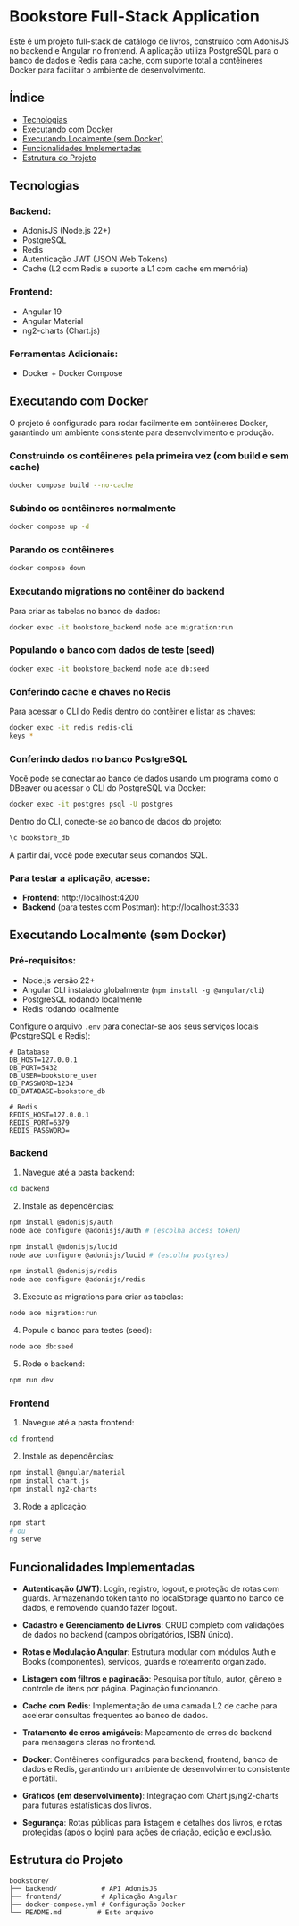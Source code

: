 # Bookstore Full-Stack Application

Este é um projeto full-stack de catálogo de livros, construído com AdonisJS no backend e Angular no frontend. A aplicação utiliza PostgreSQL para o banco de dados e Redis para cache, com suporte total a contêineres Docker para facilitar o ambiente de desenvolvimento.

## Índice

- [Tecnologias](#tecnologias)
- [Executando com Docker](#executando-com-docker)
- [Executando Localmente (sem Docker)](#executando-localmente-sem-docker)
- [Funcionalidades Implementadas](#funcionalidades-implementadas)
- [Estrutura do Projeto](#estrutura-do-projeto)

## Tecnologias

### Backend:
- AdonisJS (Node.js 22+)
- PostgreSQL
- Redis
- Autenticação JWT (JSON Web Tokens)
- Cache (L2 com Redis e suporte a L1 com cache em memória)

### Frontend:
- Angular 19
- Angular Material
- ng2-charts (Chart.js)

### Ferramentas Adicionais:
- Docker + Docker Compose

## Executando com Docker

O projeto é configurado para rodar facilmente em contêineres Docker, garantindo um ambiente consistente para desenvolvimento e produção.

### Construindo os contêineres pela primeira vez (com build e sem cache)
```bash
docker compose build --no-cache
```

### Subindo os contêineres normalmente
```bash
docker compose up -d
```

### Parando os contêineres
```bash
docker compose down
```

### Executando migrations no contêiner do backend
Para criar as tabelas no banco de dados:
```bash
docker exec -it bookstore_backend node ace migration:run
```

### Populando o banco com dados de teste (seed)
```bash
docker exec -it bookstore_backend node ace db:seed
```

### Conferindo cache e chaves no Redis
Para acessar o CLI do Redis dentro do contêiner e listar as chaves:
```bash
docker exec -it redis redis-cli
keys *
```

### Conferindo dados no banco PostgreSQL
Você pode se conectar ao banco de dados usando um programa como o DBeaver ou acessar o CLI do PostgreSQL via Docker:
```bash
docker exec -it postgres psql -U postgres
```

Dentro do CLI, conecte-se ao banco de dados do projeto:
```sql
\c bookstore_db
```

A partir daí, você pode executar seus comandos SQL.

### Para testar a aplicação, acesse:
- **Frontend**: http://localhost:4200
- **Backend** (para testes com Postman): http://localhost:3333

## Executando Localmente (sem Docker)

### Pré-requisitos:
- Node.js versão 22+
- Angular CLI instalado globalmente (`npm install -g @angular/cli`)
- PostgreSQL rodando localmente
- Redis rodando localmente

Configure o arquivo `.env` para conectar-se aos seus serviços locais (PostgreSQL e Redis):

```env
# Database
DB_HOST=127.0.0.1
DB_PORT=5432
DB_USER=bookstore_user
DB_PASSWORD=1234
DB_DATABASE=bookstore_db

# Redis
REDIS_HOST=127.0.0.1
REDIS_PORT=6379
REDIS_PASSWORD=
```

### Backend

1. Navegue até a pasta backend:
```bash
cd backend
```

2. Instale as dependências:
```bash
npm install @adonisjs/auth  
node ace configure @adonisjs/auth # (escolha access token)

npm install @adonisjs/lucid
node ace configure @adonisjs/lucid # (escolha postgres)

npm install @adonisjs/redis
node ace configure @adonisjs/redis
```

3. Execute as migrations para criar as tabelas:
```bash
node ace migration:run
```

4. Popule o banco para testes (seed):
```bash
node ace db:seed
```

5. Rode o backend:
```bash
npm run dev
```

### Frontend

1. Navegue até a pasta frontend:
```bash
cd frontend
```

2. Instale as dependências:
```bash
npm install @angular/material
npm install chart.js
npm install ng2-charts
```

3. Rode a aplicação:
```bash
npm start
# ou
ng serve
```

## Funcionalidades Implementadas

- **Autenticação (JWT)**: Login, registro, logout, e proteção de rotas com guards. Armazenando token tanto no localStorage quanto no banco de dados, e removendo quando fazer logout.

- **Cadastro e Gerenciamento de Livros**: CRUD completo com validações de dados no backend (campos obrigatórios, ISBN único).

- **Rotas e Modulação Angular**: Estrutura modular com módulos Auth e Books (componentes), serviços, guards e roteamento organizado.

- **Listagem com filtros e paginação**: Pesquisa por título, autor, gênero e controle de itens por página. Paginação funcionando.

- **Cache com Redis**: Implementação de uma camada L2 de cache para acelerar consultas frequentes ao banco de dados.

- **Tratamento de erros amigáveis**: Mapeamento de erros do backend para mensagens claras no frontend.

- **Docker**: Contêineres configurados para backend, frontend, banco de dados e Redis, garantindo um ambiente de desenvolvimento consistente e portátil.

- **Gráficos (em desenvolvimento)**: Integração com Chart.js/ng2-charts para futuras estatísticas dos livros.

- **Segurança**: Rotas públicas para listagem e detalhes dos livros, e rotas protegidas (após o login) para ações de criação, edição e exclusão.

## Estrutura do Projeto

```
bookstore/
├── backend/           # API AdonisJS
├── frontend/          # Aplicação Angular
├── docker-compose.yml # Configuração Docker
└── README.md         # Este arquivo
```